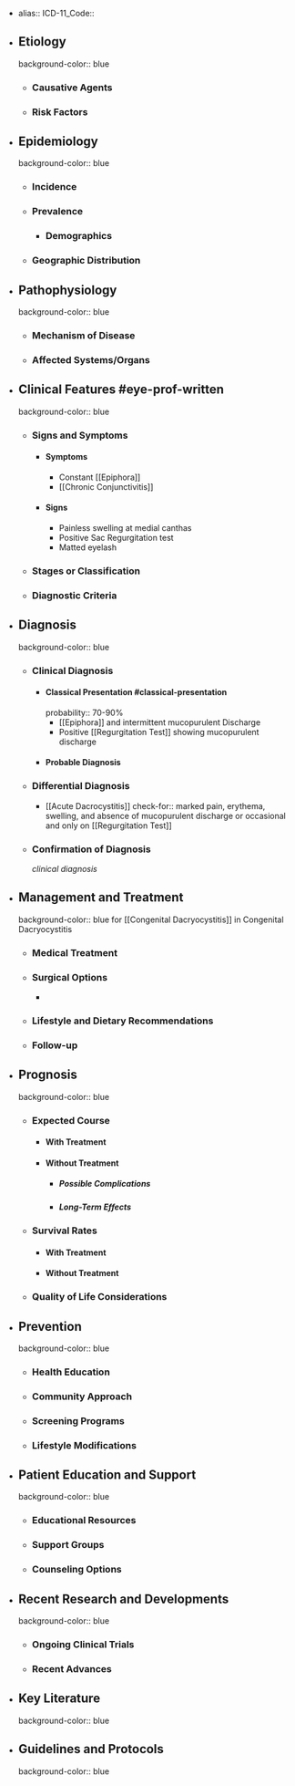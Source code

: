 - alias::
  ICD-11_Code::
- ## Etiology
  background-color:: blue
	- ### Causative Agents
	- ### Risk Factors
- ## Epidemiology
  background-color:: blue
	- ### Incidence
	- ### Prevalence
		- ### Demographics
	- ### Geographic Distribution
- ## Pathophysiology
  background-color:: blue
	- ### Mechanism of Disease
	- ### Affected Systems/Organs
- ## Clinical Features #eye-prof-written
  background-color:: blue
	- ### Signs and Symptoms
		- #### Symptoms
			- Constant [[Epiphora]]
			- [[Chronic Conjunctivitis]]
		- #### Signs
			- Painless swelling at medial canthas
			- Positive Sac Regurgitation test
			- Matted eyelash
	- ### Stages or Classification
	- ### Diagnostic Criteria
- ## Diagnosis
  background-color:: blue
	- ### Clinical Diagnosis
		- #### Classical Presentation #classical-presentation
		  probability:: 70-90%
			- [[Epiphora]] and intermittent mucopurulent Discharge
			- Positive [[Regurgitation Test]] showing mucopurulent discharge
		- #### Probable Diagnosis
	- ### Differential Diagnosis
		- [[Acute Dacrocystitis]]
		  check-for:: marked pain, erythema, swelling, and absence of mucopurulent discharge or occasional and only on [[Regurgitation Test]]
	- ### Confirmation of Diagnosis
	  *clinical diagnosis*
- ## Management and Treatment
  background-color:: blue
  for [[Congenital Dacryocystitis]] in Congenital Dacryocystitis
	- ### Medical Treatment
	- ### Surgical Options
		-
	- ### Lifestyle and Dietary Recommendations
	- ### Follow-up
- ## Prognosis
  background-color:: blue
	- ### Expected Course
		- #### With Treatment
		- #### Without Treatment
			- ##### Possible Complications
			- ##### Long-Term Effects
	- ### Survival Rates
		- #### With Treatment
		- #### Without Treatment
	- ### Quality of Life Considerations
- ## Prevention
  background-color:: blue
	- ### Health Education
	- ### Community Approach
	- ### Screening Programs
	- ### Lifestyle Modifications
- ## Patient Education and Support
  background-color:: blue
	- ### Educational Resources
	- ### Support Groups
	- ### Counseling Options
- ## Recent Research and Developments
  background-color:: blue
	- ### Ongoing Clinical Trials
	- ### Recent Advances
- ## Key Literature
  background-color:: blue
- ## Guidelines and Protocols
  background-color:: blue